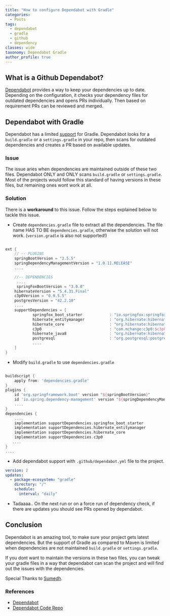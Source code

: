 ```yaml
---
title: "How to configure Dependabot with Gradle"
categories:
  - Posts
tags:
  - dependabot
  - gradle
  - github
  - dependency
classes: wide
taxonomy: Dependabot Gradle
author_profile: true
---
```


## What is a Github Dependabot?

[Dependabot](https://dependabot.com/) provides a way to keep your dependencies up to date. Depending on the configuration, it checks your dependency files for outdated dependencies and opens PRs individually. Then based on requirement PRs can be reviewed and merged. 

## Dependabot with Gradle

Dependabot has a limited [support](https://dependabot.com/blog/gradle-support/) for Gradle. Dependabot looks for a `build.gradle` or a `settings.gradle` in your repo, then scans for outdated dependencies and creates a PR based on available updates.

### Issue

The issue aries when dependencies are maintained outside of these two files. Dependabot ONLY and ONLY scans `build.gradle` or `settings.gradle`. Most of the projects would follow this standard of having versions in these files, but remaining ones wont work at all.

### Solution

There is a **workaround** to this issue. Follow the steps explained below to tackle this issue.

* Create `dependencies.gradle` file to extract all the dependencies. The file name HAS TO BE `dependencies.gradle`, otherwise the solution will not work. (`version.gradle` is also not supported!)

```groovy

ext {
    // -- PLUGINS
    springBootVersion = "2.5.5"
    springDependencyManagementVersion = "1.0.11.RELEASE"
	....

    //-- DEPENDENCIES
	 ....  
	 springFoxBootVersion = "3.0.0"
    hibernateVersion = "5.4.31.Final"
    c3p0Version = "0.9.5.5"
    postgresVersion = "42.2.10"
    .... 
    supportDependencies = [
            springfox_boot_starter            : "io.springfox:springfox-boot-starter:$springFoxBootVersion",
            hibernate_entitymanager           : "org.hibernate:hibernate-entitymanager:$hibernateVersion",
            hibernate_core                    : "org.hibernate:hibernate-core:$hibernateVersion",
            c3p0                              : "com.mchange:c3p0:$c3p0Version"
            hibernate_java8                   : "org.hibernate:hibernate-java8:$hibernateVersion",
            postgresql                        : "org.postgresql:postgresql:$postgresVersion",
            ....
    ]
}


```

* Modify `build.gradle` to use `dependencies.gradle`

```groovy

buildscript {
    apply from: 'dependencies.gradle'
}
plugins {
    id 'org.springframework.boot' version "${springBootVersion}"
    id 'io.spring.dependency-management' version "${springDependencyManagementVersion}"
    ....
}
dependencies {
	....
    implementation supportDependencies.springfox_boot_starter
    implementation supportDependencies.hibernate_entitymanager
    implementation supportDependencies.hibernate_core
    implementation supportDependencies.c3p0
   ....
}
....

```
  
* Add dependabot support with `.github/dependabot.yml` file to the project.

```yml
version: 2
updates:
  - package-ecosystem: "gradle" 
    directory: "/" 
    schedule:
      interval: "daily"

```

* Tadaaaa.. On the next run or on a force run of dependency check, if there are updates you should see PRs opened by dependabot.

## Conclusion

Dependabot is an amazing tool, to make sure your project gets latest dependencies. But the support of Gradle as compared to Maven is limited when dependencies are not maintained `build.gradle` or `settings.gradle`. 

If you dont want to maintain the versions in these two files, you can tweak your gradle files in a way that dependabot can scan the project and will find out the issues with the dependencies. 

Special Thanks to [Sumedh](https://github.com/sumedhdeshpande).

### References

* [Dependabot](https://dependabot.com/blog/gradle-support/)
* [Dependabot Code Repo](https://github.com/dependabot/dependabot-core)
